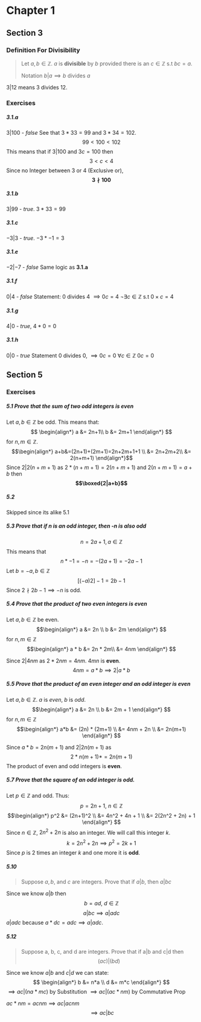 # Chapter 1
## Section 3
### Definition For Divisibility
> Let $a, b \in \mathbb{Z}$. $a$ is **divisible** by $b$ provided there is an $c \in \mathbb{Z}$ s.t $bc = a$. 
> 
> Notation $b \rvert a \implies b\text{ divides } a$

$3|12$ means $3$ divides $12$.

### Exercises
##### 3.1.a 
$3 | 100$ - *false*
See that $3 * 33 = 99$ and $3 * 34 = 102$. $$99\lt 100\lt 102$$
This means that if $3|100$ and $3c=100$ then $$3\lt c\lt4$$
Since no Integer between 3 or 4 (Exclusive or), 
**$$3 \nmid 100$$**

##### 3.1.b
$3|99$ - *true*. $3*33=99$

##### 3.1.c
$-3|3$ - *true*. $-3 * -1 = 3$

##### 3.1.e
$-2|-7$ - *false*
Same logic as **3.1.a**

##### 3.1.f
$0|4$ - *false*
Statement: $0$ divides $4$ $\implies 0c=4$
$\lnot \exists c\in\mathbb{Z}$ s.t $0 \times c = 4$

##### 3.1.g
$4|0$ - *true*, $4 * 0 = 0$

##### 3.1.h
$0|0$ - *true*
Statement $0$ divides $0$, $\implies 0c = 0$
$\forall c\in\mathbb{Z} \ 0c=0$

## Section 5
### Exercises
##### 5.1 Prove that the sum of two odd integers is even
Let $a, b \in\mathbb{Z}$ be odd. 
This means that:
$$
\begin{align*}
a &= 2n+1\\
b &= 2m+1
\end{align*}
$$
for $n, m \in\mathbb{Z}$.
$$\begin{align*}
a+b&=(2n+1)+(2m+1)=2n+2m+1+1 \\
&= 2n+2m+2\\
&= 2(n+m+1)
\end{align*}$$
Since $2|2(n+m+1)$ as $2 * (n+m+1)= 2(n+m+1)$
and $2(n+m+1) = a+b$ then 
**$$\boxed{2|a+b}$$**

##### 5.2
Skipped since its alike 5.1
##### 5.3 Prove that if $n$ is an odd integer, then -$n$ is also odd
$$n = 2a+1, a\in\mathbb{Z}$$
This means that $$n*-1 = -n = -(2a+1) = -2a-1$$
Let $b = -a, b\in\mathbb{Z}$
$$[(-a)2]-1 = 2b-1$$
Since $2\nmid2b-1 \implies -n$ is odd.

##### 5.4 Prove that the product of two even integers is even
Let $a, b\in\mathbb{Z}$ be even.
$$\begin{align*}
a &= 2n \\
b &= 2m
\end{align*}
$$
for $n, m\in\mathbb{Z}$
$$\begin{align*}
a * b &= 2n * 2m\\
&= 4nm
\end{align*}
$$

Since $2|4nm$ as $2*2nm = 4nm$. $4mn$ is **even**. 
$$4nm = a * b \implies 2|a*b$$

##### 5.5 Prove that the product of an even integer and an odd integer is even
Let $a, b \in\mathbb{Z}$. $a$ is *even*, $b$ is *odd*.
$$\begin{align*}
a &= 2n \\
b &= 2m + 1 
\end{align*}
$$
for $n, m\in\mathbb{Z}$
$$\begin{align*}
a*b &= (2n) * (2m+1) \\
&= 4nm + 2n \\
&= 2n(m+1)
\end{align*}
$$

Since $a*b = 2n(m+1)$ and $2|2n(m+1)$ as $$2 *n(m+1)*=2n(m+1)$$
The product of even and odd integers is **even**.

##### 5.7 Prove that the square of an odd integer is odd.
Let $p\in\mathbb{Z}$ and odd. 
Thus:
$$p=2n+1, \ n\in\mathbb{Z}$$
$$\begin{align*}
p^2 &= (2n+1)^2 \\
&= 4n^2 + 4n + 1 \\
&= 2(2n^2 + 2n) + 1
\end{align*}
$$
Since $n\in\mathbb{Z}$, $2n^2+2n$ is also an integer. We will call this integer $k$.
$$k = 2n^2+2n \implies p^2 = 2k+1$$
Since $p$ is $2$ times an integer $k$ and one more it is **odd**.

##### 5.10 
> Suppose $a, b$, and $c$ are integers. Prove that if $a|b$, then $a|bc$

Since we know $a|b$ then $$b = ad,\ d\in\mathbb{Z}$$
$$a|bc \implies a|adc$$
$a|adc$ because $a*dc = adc \implies a|adc$.

##### 5.12
> Suppose a, b, c, and d are integers. Prove that if a|b and c|d then$$(ac)|(bd)$$

Since we know $a|b$ and $c|d$ we can state:
$$
\begin{align*}
b &= n*a \\
d &= m*c
\end{align*}
$$
$\implies ac|(na * mc)$    by Substitution
$\implies ac|(ac * nm)$    by Commutative Prop 

$ac * nm = acnm \implies ac|acnm$
$$\implies ac|bc$$
